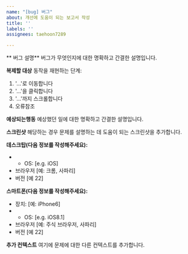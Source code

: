 ```yaml
---
name: "[bug] 버그"
about: 개선에 도움이 되는 보고서 작성
title: ''
labels: ''
assignees: taehoon7289

---
```


** 버그 설명**
버그가 무엇인지에 대한 명확하고 간결한 설명입니다.

**복제할 대상**
동작을 재현하는 단계:
1. '...'로 이동합니다
2. '...'을 클릭합니다
3. '...'까지 스크롤합니다
4. 오류참조

**예상되는행동**
예상했던 일에 대한 명확하고 간결한 설명입니다.

**스크린샷**
해당하는 경우 문제를 설명하는 데 도움이 되는 스크린샷을 추가합니다.

**데스크탑(다음 정보를 작성해주세요):**
- - OS: [e.g. iOS]
- 브라우저 [예: 크롬, 사파리]
- 버전 [예 22]

**스마트폰(다음 정보를 작성해주세요):**
- 장치: [예: iPhone6]
- - OS: [e.g. iOS8.1]
- 브라우저 [예: 주식 브라우저, 사파리]
- 버전 [예 22]

**추가 컨텍스트**
여기에 문제에 대한 다른 컨텍스트를 추가합니다.
